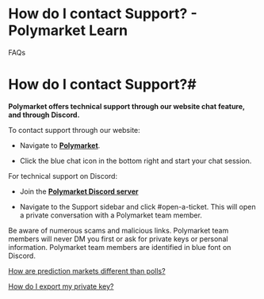 # How do I contact Support? - Polymarket Learn

FAQs

# How do I contact Support?#

**Polymarket offers technical support through our website chat feature, and through Discord.**

To contact support through our website:

  * Navigate to **[Polymarket](https://polymarket.com)**.

  * Click the blue chat icon in the bottom right and start your chat session.




For technical support on Discord:

  * Join the **[Polymarket Discord server](https://discord.gg/polymarket)**

  * Navigate to the Support sidebar and click #open-a-ticket. This will open a private conversation with a Polymarket team member.




Be aware of numerous scams and malicious links. Polymarket team members will never DM you first or ask for private keys or personal information. Polymarket team members are identified in blue font on Discord.

[How are prediction markets different than polls?](/docs/guides/FAQ/polling/)

[How do I export my private key?](/docs/guides/FAQ/how-to-export-private-key/)

[](https://x.com/polymarket)[](https://discord.gg/polymarket)[](https://github.com/polymarket)

[](https://github.com/polymarket/learn/blob/main/pages/docs/guides/FAQ/support.mdx)